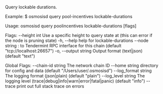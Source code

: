 Query lockable durations.

Example:
$ osmosisd query pool-incentives lockable-durations

Usage:
  osmosisd query poolincentives lockable-durations [flags]

Flags:
      --height int      Use a specific height to query state at (this can error if the node is pruning state)
  -h, --help            help for lockable-durations
      --node string     <host>:<port> to Tendermint RPC interface for this chain (default "tcp://localhost:26657")
  -o, --output string   Output format (text|json) (default "text")

Global Flags:
      --chain-id string     The network chain ID
      --home string         directory for config and data (default "/Users/user/.osmosisd")
      --log_format string   The logging format (json|plain) (default "plain")
      --log_level string    The logging level (trace|debug|info|warn|error|fatal|panic) (default "info")
      --trace               print out full stack trace on errors
